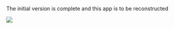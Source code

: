 The initial version is complete and this app is to be reconstructed

![](https://github.com/diaojibo/MyBangumi/blob/master/demo.gif "")
